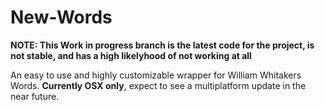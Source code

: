 # New-Words
**NOTE: This Work in progress branch is the latest code for the project, is not stable, and has a high likelyhood of not working at all**

An easy to use and highly customizable wrapper for William Whitakers Words.
**Currently OSX only**, expect to see a multiplatform update in the near future.

